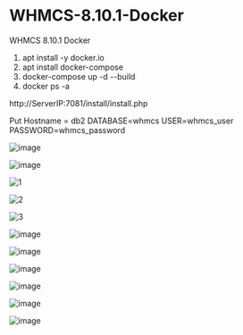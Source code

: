 # WHMCS-8.10.1-Docker
WHMCS 8.10.1 Docker
1. apt install -y docker.io
2. apt install docker-compose
3. docker-compose up -d --build
4. docker ps -a 


http://ServerIP:7081/install/install.php


Put Hostname = db2
DATABASE=whmcs
USER=whmcs_user
PASSWORD=whmcs_password

![image](https://github.com/user-attachments/assets/a568c5c2-9036-4e73-bdef-c6f013f296f2)

![image](https://github.com/user-attachments/assets/02573022-fdac-4ba8-a99e-e68a24844acf)

![1](https://github.com/user-attachments/assets/28ae2bd7-d3c6-45ce-a4e6-c0c8f44cd245)

![2](https://github.com/user-attachments/assets/e79c93ea-985f-42c1-9c43-b6b77cd849e5)

![3](https://github.com/user-attachments/assets/90d5dbca-5923-4094-a31e-b5e63a00258c)

![image](https://github.com/user-attachments/assets/380ac940-a11a-4e3b-a397-310fc4d11f28)

![image](https://github.com/user-attachments/assets/52732bef-bf36-462c-b541-f0adb3d4a9f2)

![image](https://github.com/user-attachments/assets/f8d85a90-58ed-42ff-a5b9-d4364d3a47df)

![image](https://github.com/user-attachments/assets/2399e4b2-9cff-43dc-bc50-ab5a110413d8)

![image](https://github.com/user-attachments/assets/1615af47-e3df-4f0a-a368-88c46e0f2c6c)

![image](https://github.com/user-attachments/assets/e038cfce-a528-4cdd-a803-55304f0c730b)
